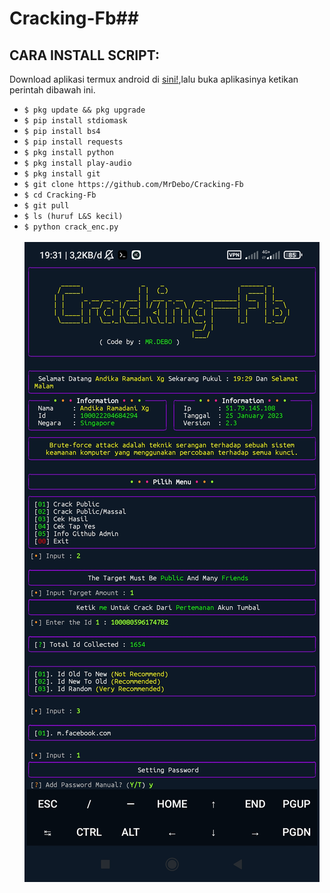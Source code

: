 # Cracking-Fb##
## CARA INSTALL SCRIPT:

Download aplikasi termux android di [sini!](https://f-droid.org/repo/com.termux_118.apk),lalu buka aplikasinya ketikan perintah dibawah ini.

<ul>

<li><code>$ pkg update && pkg upgrade</code></li>

<li><code>$ pip install stdiomask</code></li>

<li><code>$ pip install bs4</code></li>

<li><code>$ pip install requests</code></li>

<li><code>$ pkg install python</code></li>
  
<li><code>$ pkg install play-audio</code></li>
  
<li><code>$ pkg install git</code></li>

<li><code>$ git clone https://github.com/MrDebo/Cracking-Fb</code></li>

<li><code>$ cd Cracking-Fb</code></li>

<li><code>$ git pull</code></li>

<li><code>$ ls (huruf L&S kecil)</code></li>

<li><code>$ python crack_enc.py</code></li>

<br/>

<img src="https://github.com/MrDebo/Crack-Fb/blob/main/Screenshot_2023-01-25-19-31-14-791_com.termux.jpg" />
